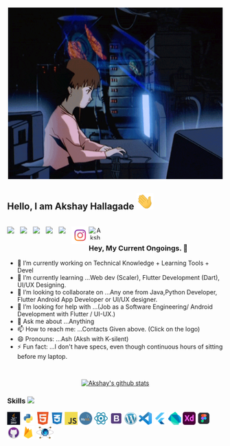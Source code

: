 <p align="center">

  <img src="Skills/main.gif" alt="Coder GIF" width="500" height="400">
  
</p>

## Hello, I am Akshay Hallagade <img src="https://github.com/AbdallahHemdan/AbdallahHemdan/blob/master/wave.gif" width="40">

<br/>

<div align="center">

<a href="https://www.hackerrank.com/akshayhallagade1">
  <img align="left" width="30px" src="https://assets.brandfolder.com/y9ol94wb/v/331198/view@2x.png?v=1591971279" draggable="false" />
</a>

<a href="https://www.linkedin.com/in/akshayhallagade/">
  <img align="left" width="30px" src="https://cdn.worldvectorlogo.com/logos/linkedin-icon-2.svg" draggable="false" />
</a>

<a href="https://github.com/likeitaash">
  <img align="left" width="30px" src="https://cdn.uconnectlabs.com/wp-content/uploads/sites/46/2019/04/GitHub-Mark.png" draggable="false" />
</a>

<a href="mailto:akshayhallagade2612@gmail.com">
  <img align="left" width="30px" src="https://encrypted-tbn0.gstatic.com/images?q=tbn:ANd9GcS-432TiQYC0uBfJf4dBsNuzL8KKAm1yYD-8WN23pjZtIRL_IN7ZAdz7e6RUuAOuSCog_8&usqp=CAU" draggable="false" />
</a>

<a href="https://www.facebook.com/hallagade/">
  <img align="left" width="30px" src="https://cdn4.iconfinder.com/data/icons/social-media-flat-7/64/Social-media_Facebook-512.png" draggable="false" />
</a>

<a href="https://www.instagram.com/akshay_hallagade/">
  <img align="left"  width="40px" src="Skills/insta.png" draggable="false" />
</a>

<a href="https://dev.to/likeitaash">
  <img align="left" img src="https://d2fltix0v2e0sb.cloudfront.net/dev-badge.svg" alt="Akshay Hallagade's DEV Profile" height="30" width="30">
</a>

</div>

<br />

### Hey, My Current Ongoings. 👋

- 🔭 I’m currently working on Technical Knowledge + Learning Tools + Devel
- 🌱 I’m currently learning ...Web dev (Scaler), Flutter Development (Dart), UI/UX Designing.
- 👯 I’m looking to collaborate on ...Any one from Java,Python Developer, Flutter Android App Developer or UI/UX designer.
- 🤔 I’m looking for help with ...(Job as a Software Engineering/ Android Development with Flutter / UI-UX.)
- 💬 Ask me about ...Anything
- 📫 How to reach me: ...Contacts Given above. (Click on the logo)
- 😄 Pronouns: ...Ash (Aksh with K-silent)
- ⚡ Fun fact: ...I don't have specs, even though continuous hours of sitting before my laptop.

<br/>

<div align="center">
  
[![Akshay's github stats](https://github-readme-stats.vercel.app/api?username=akshayhallagade)](https://github.com/anuraghazra/github-readme-stats)

</div>

### Skills <img src="https://media.giphy.com/media/WUlplcMpOCEmTGBtBW/giphy.gif" width="40">

<div>
  
  <code><img height="30" src="Skills/java.png"></code>
  <code><img height="30" src="Skills/python.png"></code>
  <code><img height="30" src="Skills/html.png"></code>
  <code><img height="30" src="Skills/css.png"></code>
  <code><img height="30" src="Skills/javascript.png"></code>
  <code><img height="30" src="Skills/mysql.png"></code>
  <code><img height="30" src="Skills/react.png"></code>
  <code><img height="30" src="Skills/bootstrap.png"></code>
  <code><img height="30" src="Skills/wordpress.jfif"></code>
  <code><img height="30" src="Skills/VSCode.png"></code>
  <code><img height="30" src="Skills/flutter.png"></code>
  <code><img height="30" src="Skills/dart.png"></code>
  <code><img height="30" src="Skills/XD.png"></code>
  <code><img height="30" src="Skills/Figma.png"></code>
  <code><img height="30" src="Skills/Github desktop.png"></code>
  <code><img height="30" src="Skills/firebase.png"></code>
  <code><img height="30" src="Skills/Proteus.png"></code>

</div>
